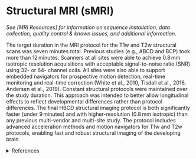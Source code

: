 # Structural MRI (sMRI)
*See [MRI Resources] for information on sequence installation, data collection, quality control & known issues, and additional information.*
   
The target duration in the MRI protocol for the T1w and T2w structural scans was seven minutes total. Previous studies (e.g., ABCD and BCP) took more than 12 minutes. Scanners at all sites were able to achieve 0.8 mm isotropic resolution acquisitions with acceptable signal-to-noise ratio (SNR) using 32- or 64- channel coils. All sites were also able to support embedded navigators for prospective motion detection, real-time monitoring and real-time correction (White et al., 2010, Tisdall et al., 2016, Andersen et al., 2019). Constant structural protocols were maintained over the study duration. This approach was intended to better allow longitudinal effects to reflect developmental differences rather than protocol differences.
The final HBCD structural imaging protocol is both significantly faster (under 9 minutes) and with higher-resolution (0.8 mm isotropic) than any previous multi-vendor and multi-site study. The protocol includes advanced acceleration methods and motion navigators for T1w and T2w protocols, enabling fast and robust structural imaging of the developing brain. 


<details class="collapsible references">
  <summary class="references">References</summary>
 <ul>
<li><p>Dean III, D. C., Tisdall, M. D., Wisnowski, J. L., Feczko, E., Gagoski, B., Alexander, A. L., ... &amp; HBCD MRI Working Group. (2024). Quantifying brain development in the HEALthy Brain and Child Development (HBCD) Study: The magnetic resonance imaging and spectroscopy protocol. <em>Developmental Cognitive Neuroscience</em>, 70, 101452. <a href="https://doi.org/10.1016/j.dcn.2024.101452">10.1016/j.dcn.2024.101452</a></p></li>
<li><p>M. Andersen, I.M. Bjorkman-Burtscher, A. Marsman, E.T. Petersen, V.O. Boer. (2019). Improvement in diagnostic quality of structural and angiographic MRI of the brain using motion correction with interleaved, volumetric navigators.
<em>PLoS One</em>, 14(5), Article e0217145. <a href="https://doi.org/10.1371/journal.pone.0217145">10.1371/journal.pone.0217145</a></p></li>
<li><p>M.D. Tisdall, M. Reuter, A. Qureshi, R.L. Buckner, B. Fischl, A.J.W. van der Kouwe. (2016). Prospective motion correction with volumetric navigators (vNavs) reduces the bias and variance in brain morphometry induced by subject motion. <em>Neuroimage</em>, 127, pp. 11-22. <a href="https://doi.org/10.1016/j.neuroimage.2015.11.054">10.1016/j.neuroimage.2015.11.054</a></p></li>
<li><p>N. White, C. Roddey, A. Shankaranarayanan, E. Han, D. Rettmann, J. Santos, J. Kuperman, A. Dale. (2010). PROMO: Real-time prospective motion correction in MRI using image-based tracking. <em>Magn. Reson Med</em>, 63 (1), pp. 91-105, <a href="https://doi.org/10.1002/mrm.22176">10.1002/mrm.22176</a></p></li>
</ul>
</details>
